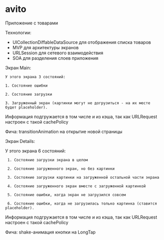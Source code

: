 # avito
Приложение с товарами

Технологии:
- UICollectionDiffableDataSource для отображения списка товаров
- MVP для архитектуры экранов
- URLSession для сетевого взаимодействия
- SOA для разделения слоев приложения

Экран Main:

    У этого экрана 3 состояний:
    
    1. Состояние ошибки
    
    2. Состояние загрузки
    
    3. Загруженный экран (картинки могут не догрузиться - на их месте будет placeholder).
Информация подгружается в том числе и из кэша, так как URLRequest настроен с такой cachePolicy

Фича: transitionAnimation на открытие новой страницы

Экран Details:

У этого экрана 6 состояний:

     1. Состояние загрузки экрана в целом
     
     2. Состояние загруженного экран, но без картинки
     
     3. Состояние загрузки картинки на загруженной остальной части экрана
     
     4. Состояние загруженного экран вместе с загруженной картинкой
     
     5. Состояние ошибки, когда экран не загрузился совсем
     
     6. Состояние ошибки, когда не загрузилась только картинка (ставится placeholder).
Информация подгружается в том числе и из кэша, так как URLRequest настроен с такой cachePolicy

Фича: shake-анимация кнопки на LongTap
